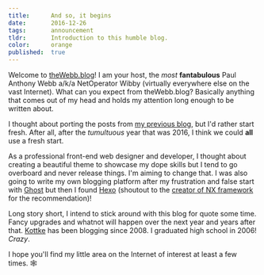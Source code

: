 ```yaml
---
title:      And so, it begins
date:       2016-12-26
tags:       announcement
tldr:       Introduction to this humble blog.
color:      orange
published:  true
---
```


Welcome to [theWebb.blog](https://thewebb.blog "The awesome site you're on right now")! I am your host, the *most* **fantabulous** Paul Anthony Webb a/k/a NetOperator Wibby (virtually everywhere else on the vast Internet). What can you expect from theWebb.blog? Basically anything that comes out of my head and holds my attention long enough to be written about.

I thought about porting the posts from [my previous blog](https://dsgn.io/thoughts "My old blog"), but I'd rather start fresh. After all, after the *tumultuous* year that was 2016, I think we could **all** use a fresh start.

As a professional front-end web designer and developer, I thought about creating a beautiful theme to showcase my dope skills but I tend to go overboard and never release things. I'm aiming to change that. I was also going to write my own blogging platform after my frustration and false start with [Ghost](https://ghost.org "Pretty good blogging software not on the latest Node.js") but then I found [Hexo](https://hexo.io "Super hackable blogging software with questionable documentation") (shoutout to the [creator of NX framework](https://github.com/solkimicreb "Pretty cool guy") for the recommendation)!

Long story short, I intend to stick around with this blog for quote some time. Fancy upgrades and whatnot will happen over the next year and years after that. [Kottke](http://kottke.org "The original blogger, basically") has been blogging since 2008. I graduated high school in 2006! *Crazy*.

I hope you'll find my little area on the Internet of interest at least a few times. 🕸
